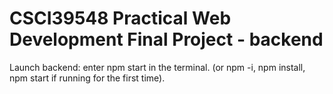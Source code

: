 # CSCI39548 Practical Web Development Final Project - backend
Launch backend: enter npm start in the terminal. (or npm -i, npm install, npm start if running for the first time).

